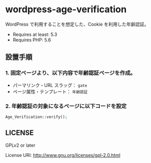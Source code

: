 # wordpress-age-verification

WordPress で利用することを想定した、Cookie を利用した年齢認証。

- Requires at least: 5.3
- Requires PHP: 5.6

## 設置手順

### 1. 固定ページより、以下内容で年齢認証ページを作成。

- パーマリンク・URL スラッグ： `gate`
- ページ属性・テンプレート： `年齢認証`

### 2. 年齢認証の対象になるページに以下コードを設定

```php
Age_Verification::verify();
```

## LICENSE

GPLv2 or later

License URI: http://www.gnu.org/licenses/gpl-2.0.html
